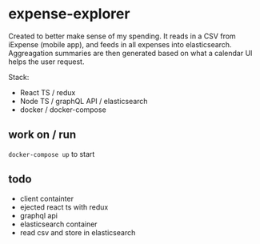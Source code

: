 # expense-explorer

Created to better make sense of my spending.
It reads in a CSV from iExpense (mobile app), and feeds in all expenses into elasticsearch. Aggreagation summaries are then generated based on what a calendar UI helps the user request.

Stack:
- React TS / redux
- Node TS / graphQL API / elasticsearch
- docker / docker-compose


## work on / run

`docker-compose up` to start

## todo

- client containter
- ejected react ts with redux
- graphql api
- elasticsearch container
- read csv and store in elasticsearch